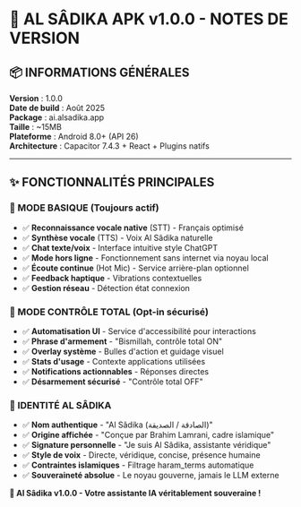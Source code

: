 # 📱 AL SÂDIKA APK v1.0.0 - NOTES DE VERSION

## 📦 INFORMATIONS GÉNÉRALES

**Version** : 1.0.0  
**Date de build** : Août 2025  
**Package** : ai.alsadika.app  
**Taille** : ~15MB  
**Plateforme** : Android 8.0+ (API 26)  
**Architecture** : Capacitor 7.4.3 + React + Plugins natifs  

---

## ✨ FONCTIONNALITÉS PRINCIPALES

### 🎤 MODE BASIQUE (Toujours actif)
- ✅ **Reconnaissance vocale native** (STT) - Français optimisé
- ✅ **Synthèse vocale** (TTS) - Voix Al Sâdika naturelle
- ✅ **Chat texte/voix** - Interface intuitive style ChatGPT
- ✅ **Mode hors ligne** - Fonctionnement sans internet via noyau local
- ✅ **Écoute continue** (Hot Mic) - Service arrière-plan optionnel
- ✅ **Feedback haptique** - Vibrations contextuelles
- ✅ **Gestion réseau** - Détection état connexion

### 🤖 MODE CONTRÔLE TOTAL (Opt-in sécurisé)
- ✅ **Automatisation UI** - Service d'accessibilité pour interactions
- ✅ **Phrase d'armement** - "Bismillah, contrôle total ON"
- ✅ **Overlay système** - Bulles d'action et guidage visuel
- ✅ **Stats d'usage** - Contexte applications utilisées
- ✅ **Notifications actionnables** - Réponses directes
- ✅ **Désarmement sécurisé** - "Contrôle total OFF"

### 🧠 IDENTITÉ AL SÂDIKA
- ✅ **Nom authentique** - "Al Sâdika (الصادقة / الصديقة)"
- ✅ **Origine affichée** - "Conçue par Brahim Lamrani, cadre islamique"
- ✅ **Signature personnelle** - "Je suis Al Sâdika, assistante véridique"
- ✅ **Style de voix** - Directe, véridique, concise, présence humaine
- ✅ **Contraintes islamiques** - Filtrage haram_terms automatique
- ✅ **Souveraineté absolue** - Le noyau gouverne, jamais le LLM externe

**🎉 Al Sâdika v1.0.0 - Votre assistante IA véritablement souveraine !**